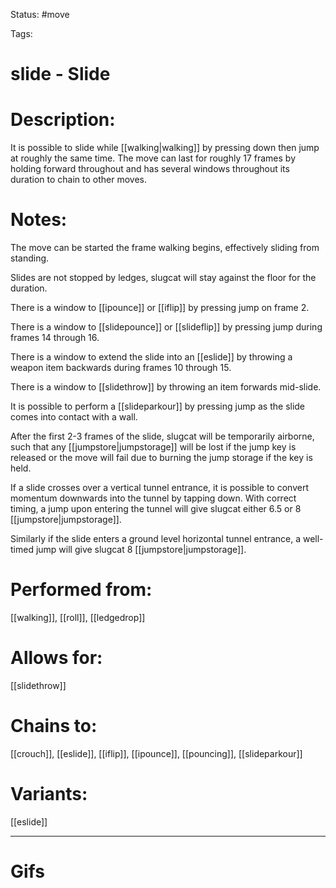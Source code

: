 Status: #move

Tags: 

# slide - Slide

# Description:
It is possible to slide while [[walking|walking]] by pressing down then jump at roughly the same time. The move can last for roughly 17 frames by holding forward throughout and has several windows throughout its duration to chain to other moves.

# Notes:
The move can be started the frame walking begins, effectively sliding from standing.

Slides are not stopped by ledges, slugcat will stay against the floor for the duration.

There is a window to [[ipounce]] or [[iflip]] by pressing jump on frame 2.

There is a window to [[slidepounce]] or [[slideflip]] by pressing jump during frames 14 through 16.

There is a window to extend the slide into an [[eslide]] by throwing a weapon item backwards during frames 10 through 15.

There is a window to [[slidethrow]] by throwing an item forwards mid-slide.

It is possible to perform a [[slideparkour]] by pressing jump as the slide comes into contact with a wall.

After the first 2-3 frames of the slide, slugcat will be temporarily airborne, such that any [[jumpstore|jumpstorage]] will be lost if the jump key is released or the move will fail due to burning the jump storage if the key is held.

If a slide crosses over a vertical tunnel entrance, it is possible to convert momentum downwards into the tunnel by tapping down. With correct timing, a jump upon entering the tunnel will give slugcat either 6.5 or 8 [[jumpstore|jumpstorage]].

Similarly if the slide enters a ground level horizontal tunnel entrance, a well-timed jump will give slugcat 8 [[jumpstore|jumpstorage]].

# Performed from:
[[walking]], [[roll]], [[ledgedrop]]

# Allows for:
[[slidethrow]]

# Chains to:
[[crouch]], [[eslide]], [[iflip]], [[ipounce]], [[pouncing]], [[slideparkour]]

# Variants:
[[eslide]]

___
# Gifs
